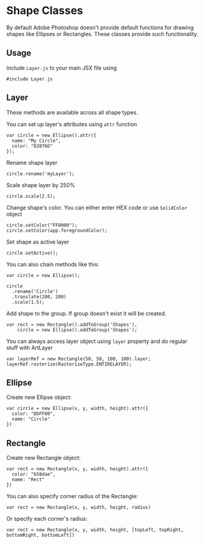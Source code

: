 # Shape Classes
By default Adobe Photoshop doesn't provide default functions for drawing shapes like Ellipses or Rectangles.
These classes provide such functionality.

## Usage
Include `Layer.js` to your main JSX file using
```
#include Layer.js
```

## Layer
These methods are available across all shape types. 

You can set up layer's attributes using `attr` function
```
var circle = new Ellipse().attr({
  name: "My Circle",
  color: "D2876D"
});
```

Rename shape layer
```
circle.rename('myLayer');
```

Scale shape layer by 250%
```
circle.scale(2.5);
```

Change shape's color. You can either enter HEX code or use `SolidColor` object
```
circle.setColor("FF0000");
circle.setColor(app.foregroundColor);
```

Set shape as active layer
```
circle.setActive();
```

You can also chain methods like this:
```
var circle = new Ellipse();

circle
  .rename('Circle')
  .translate(200, 200)
  .scale(1.5);
```

Add shape to the group. If group doesn't exist it will be created.
```
var rect = new Rectangle().addToGroup('Shapes'),
    circle = new Ellipse().addToGroup('Shapes');
```

You can always access layer object using `layer` property and do regular stuff with ArtLayer
```
var layerRef = new Rectangle(50, 50, 100, 100).layer;
layerRef.rasterize(RasterizeType.ENTIRELAYER);
```

## Ellipse
Create new Ellipse object:
```
var circle = new Ellipse(x, y, width, height).attr({
  color: "DDFF00",
  name: "Circle"
})
```

## Rectangle
Create new Rectangle object:
```
var rect = new Rectangle(x, y, width, height).attr({
  color: "b58dae",
  name: "Rect"
})
```

You can also specify corner radius of the Rectangle:
```
var rect = new Rectangle(x, y, width, height, radius)
```

Or specify each corner's radius:
```
var rect = new Rectangle(x, y, width, height, [topLeft, topRight, bottomRight, bottomLeft])
```